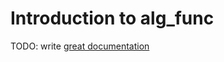 # Introduction to alg_func

TODO: write [great documentation](http://jacobian.org/writing/what-to-write/)
